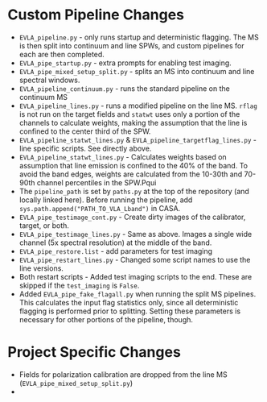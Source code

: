 Custom Pipeline Changes
=======================

* `EVLA_pipeline.py` - only runs startup and deterministic flagging. The MS is then split into continuum and line SPWs, and custom pipelines for each are then completed.
* `EVLA_pipe_startup.py` - extra prompts for enabling test imaging.
* `EVLA_pipe_mixed_setup_split.py` - splits an MS into continuum and line spectral windows.
* `EVLA_pipeline_continuum.py` - runs the standard pipeline on the continuum MS
* `EVLA_pipeline_lines.py` - runs a modified pipeline on the line MS. `rflag` is not run on the target fields and `statwt` uses only a portion of the channels to calculate weights, making the assumption that the line is confined to the center third of the SPW.
* `EVLA_pipeline_statwt_lines.py` & `EVLA_pipeline_targetflag_lines.py` - line specific scripts. See directly above.
* `EVLA_pipeline_statwt_lines.py` - Calculates weights based on assumption that line emission is confined to the 40% of the band. To avoid the band edges, weights are calculated from the 10-30th and 70-90th channel percentiles in the SPW.Pqui
* The `pipeline_path` is set by `paths.py` at the top of the repository (and locally linked here). Before running the pipeline, add `sys.path.append("PATH_TO_VLA_Lband")` in CASA.
* `EVLA_pipe_testimage_cont.py` - Create dirty images of the calibrator, target, or both.
* `EVLA_pipe_testimage_lines.py` - Same as above. Images a single wide channel (5x spectral resolution) at the middle of the band.
* `EVLA_pipe_restore.list` - add parameters for test imaging
* `EVLA_pipe_restart_lines.py` - Changed some script names to use the line versions.
* Both restart scripts - Added test imaging scripts to the end. These are skipped if the `test_imaging` is `False`.
* Added `EVLA_pipe_fake_flagall.py` when running the split MS pipelines. This calculates the input flag statistics only, since all deterministic flagging is performed prior to splitting. Setting these parameters is necessary for other portions of the pipeline, though.

Project Specific Changes
========================

* Fields for polarization calibration are dropped from the line MS (`EVLA_pipe_mixed_setup_split.py`)
* 
